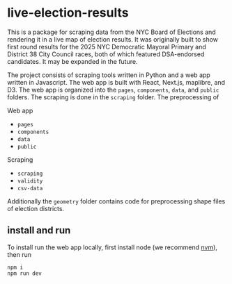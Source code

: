 # live-election-results

This is a package for scraping data from the NYC Board of Elections and rendering it in a live map of election results. It was originally built to show first round results for the 2025 NYC Democratic Mayoral Primary and District 38 City Council races, both of which featured DSA-endorsed candidates. It may be expanded in the future.

The project consists of scraping tools written in Python and a web app written in Javascript. The web app is built with React, Next.js, maplibre, and D3. The web app is organized into the `pages`, `components`, `data`, and `public` folders. The scraping is done in the `scraping` folder. The preprocessing of

Web app
- `pages`
- `components`
- `data`
- `public`

Scraping
- `scraping`
- `validity`
- `csv-data`

Additionally the `geometry` folder contains code for preprocessing shape files of election districts.

## install and run

To install run the web app locally, first install node (we recommend [nvm](https://github.com/nvm-sh/nvm)), then run

```
npm i
npm run dev
```